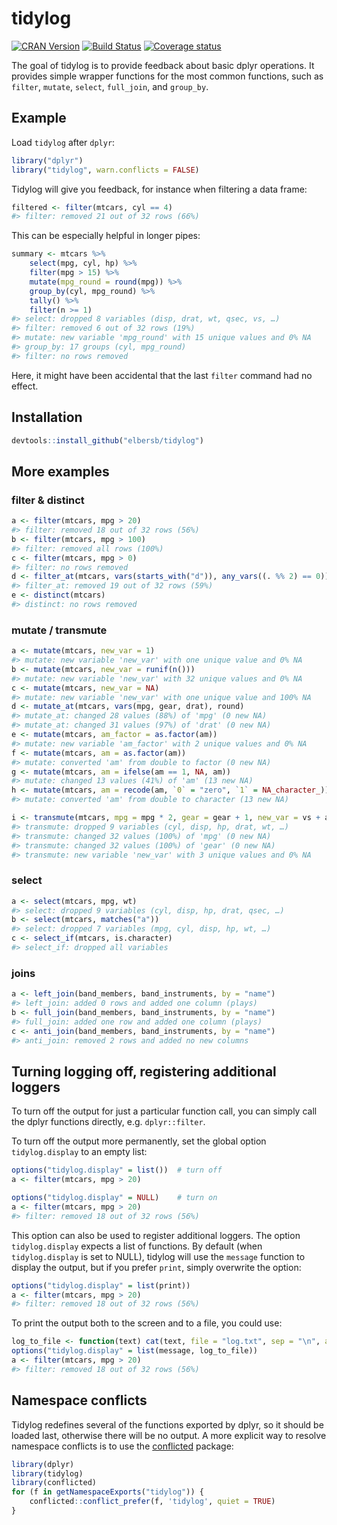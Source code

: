 
<!-- README.md is generated from README.Rmd. Please edit that file -->

# tidylog

[![CRAN
Version](https://www.r-pkg.org/badges/version/tidylog)](https://CRAN.R-project.org/package=tidylog)
[![Build
Status](https://travis-ci.org/elbersb/tidylog.svg?branch=master)](https://travis-ci.org/elbersb/tidylog)
[![Coverage
status](https://coveralls.io/repos/github/elbersb/tidylog/badge.svg)](https://coveralls.io/r/elbersb/tidylog?branch=master)

The goal of tidylog is to provide feedback about basic dplyr operations.
It provides simple wrapper functions for the most common functions, such
as `filter`, `mutate`, `select`, `full_join`, and `group_by`.

## Example

Load `tidylog` after `dplyr`:

``` r
library("dplyr")
library("tidylog", warn.conflicts = FALSE)
```

Tidylog will give you feedback, for instance when filtering a data
frame:

``` r
filtered <- filter(mtcars, cyl == 4)
#> filter: removed 21 out of 32 rows (66%)
```

This can be especially helpful in longer pipes:

``` r
summary <- mtcars %>%
    select(mpg, cyl, hp) %>%
    filter(mpg > 15) %>%
    mutate(mpg_round = round(mpg)) %>%
    group_by(cyl, mpg_round) %>%
    tally() %>%
    filter(n >= 1)
#> select: dropped 8 variables (disp, drat, wt, qsec, vs, …)
#> filter: removed 6 out of 32 rows (19%)
#> mutate: new variable 'mpg_round' with 15 unique values and 0% NA
#> group_by: 17 groups (cyl, mpg_round)
#> filter: no rows removed
```

Here, it might have been accidental that the last `filter` command had
no effect.

## Installation

``` r
devtools::install_github("elbersb/tidylog")
```

## More examples

### filter & distinct

``` r
a <- filter(mtcars, mpg > 20)
#> filter: removed 18 out of 32 rows (56%)
b <- filter(mtcars, mpg > 100)
#> filter: removed all rows (100%)
c <- filter(mtcars, mpg > 0)
#> filter: no rows removed
d <- filter_at(mtcars, vars(starts_with("d")), any_vars((. %% 2) == 0))
#> filter_at: removed 19 out of 32 rows (59%)
e <- distinct(mtcars)
#> distinct: no rows removed
```

### mutate / transmute

``` r
a <- mutate(mtcars, new_var = 1)
#> mutate: new variable 'new_var' with one unique value and 0% NA
b <- mutate(mtcars, new_var = runif(n()))
#> mutate: new variable 'new_var' with 32 unique values and 0% NA
c <- mutate(mtcars, new_var = NA)
#> mutate: new variable 'new_var' with one unique value and 100% NA
d <- mutate_at(mtcars, vars(mpg, gear, drat), round)
#> mutate_at: changed 28 values (88%) of 'mpg' (0 new NA)
#> mutate_at: changed 31 values (97%) of 'drat' (0 new NA)
e <- mutate(mtcars, am_factor = as.factor(am))
#> mutate: new variable 'am_factor' with 2 unique values and 0% NA
f <- mutate(mtcars, am = as.factor(am))
#> mutate: converted 'am' from double to factor (0 new NA)
g <- mutate(mtcars, am = ifelse(am == 1, NA, am))
#> mutate: changed 13 values (41%) of 'am' (13 new NA)
h <- mutate(mtcars, am = recode(am, `0` = "zero", `1` = NA_character_))
#> mutate: converted 'am' from double to character (13 new NA)

i <- transmute(mtcars, mpg = mpg * 2, gear = gear + 1, new_var = vs + am)
#> transmute: dropped 9 variables (cyl, disp, hp, drat, wt, …)
#> transmute: changed 32 values (100%) of 'mpg' (0 new NA)
#> transmute: changed 32 values (100%) of 'gear' (0 new NA)
#> transmute: new variable 'new_var' with 3 unique values and 0% NA
```

### select

``` r
a <- select(mtcars, mpg, wt)
#> select: dropped 9 variables (cyl, disp, hp, drat, qsec, …)
b <- select(mtcars, matches("a"))
#> select: dropped 7 variables (mpg, cyl, disp, hp, wt, …)
c <- select_if(mtcars, is.character)
#> select_if: dropped all variables
```

### joins

``` r
a <- left_join(band_members, band_instruments, by = "name")
#> left_join: added 0 rows and added one column (plays)
b <- full_join(band_members, band_instruments, by = "name")
#> full_join: added one row and added one column (plays)
c <- anti_join(band_members, band_instruments, by = "name")
#> anti_join: removed 2 rows and added no new columns
```

## Turning logging off, registering additional loggers

To turn off the output for just a particular function call, you can
simply call the dplyr functions directly, e.g. `dplyr::filter`.

To turn off the output more permanently, set the global option
`tidylog.display` to an empty list:

``` r
options("tidylog.display" = list())  # turn off
a <- filter(mtcars, mpg > 20)

options("tidylog.display" = NULL)    # turn on
a <- filter(mtcars, mpg > 20)
#> filter: removed 18 out of 32 rows (56%)
```

This option can also be used to register additional loggers. The option
`tidylog.display` expects a list of functions. By default (when
`tidylog.display` is set to NULL), tidylog will use the `message`
function to display the output, but if you prefer `print`, simply
overwrite the option:

``` r
options("tidylog.display" = list(print))
a <- filter(mtcars, mpg > 20)
#> filter: removed 18 out of 32 rows (56%)
```

To print the output both to the screen and to a file, you could
use:

``` r
log_to_file <- function(text) cat(text, file = "log.txt", sep = "\n", append = TRUE)
options("tidylog.display" = list(message, log_to_file))
a <- filter(mtcars, mpg > 20)
#> filter: removed 18 out of 32 rows (56%)
```

## Namespace conflicts

Tidylog redefines several of the functions exported by dplyr, so it
should be loaded last, otherwise there will be no output. A more
explicit way to resolve namespace conflicts is to use the
[conflicted](https://CRAN.R-project.org/package=conflicted) package:

``` r
library(dplyr)
library(tidylog)
library(conflicted)
for (f in getNamespaceExports("tidylog")) {
    conflicted::conflict_prefer(f, 'tidylog', quiet = TRUE)
}
```
